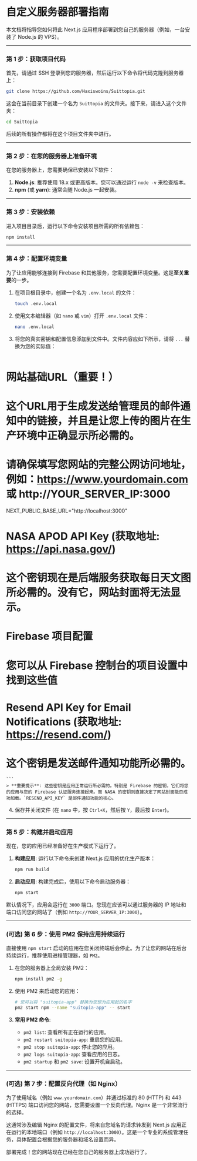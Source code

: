 # 自定义服务器部署指南

本文档将指导您如何将此 Next.js 应用程序部署到您自己的服务器（例如，一台安装了 Node.js 的 VPS）。

---

### **第 1 步：获取项目代码**

首先，请通过 SSH 登录到您的服务器，然后运行以下命令将代码克隆到服务器上：

```bash
git clone https://github.com/Haxiswoins/Suittopia.git
```

这会在当前目录下创建一个名为 `Suittopia` 的文件夹。接下来，请进入这个文件夹：

```bash
cd Suittopia
```

后续的所有操作都将在这个项目文件夹中进行。

---

### **第 2 步：在您的服务器上准备环境**

在您的服务器上，您需要确保已安装以下软件：

1.  **Node.js**: 推荐使用 18.x 或更高版本。您可以通过运行 `node -v` 来检查版本。
2.  **npm** (或 **yarn**): 通常会随 Node.js 一起安装。

---

### **第 3 步：安装依赖**

进入项目目录后，运行以下命令安装项目所需的所有依赖包：

```bash
npm install
```

---

### **第 4 步：配置环境变量**

为了让应用能够连接到 Firebase 和其他服务，您需要配置环境变量。这是**至关重要**的一步。

1.  在项目根目录中，创建一个名为 `.env.local` 的文件：

    ```bash
    touch .env.local
    ```

2.  使用文本编辑器（如 `nano` 或 `vim`）打开 `.env.local` 文件：

    ```bash
    nano .env.local
    ```

3.  将您的真实密钥和配置信息添加到文件中。文件内容应如下所示，请将 `...` 替换为您的实际值：

    ```
# 网站基础URL（重要！）
# 这个URL用于生成发送给管理员的邮件通知中的链接，并且是让您上传的图片在生产环境中正确显示所必需的。
# 请确保填写您网站的完整公网访问地址，例如：https://www.yourdomain.com 或 http://YOUR_SERVER_IP:3000
NEXT_PUBLIC_BASE_URL="http://localhost:3000"

# NASA APOD API Key (获取地址: https://api.nasa.gov/)
# 这个密钥现在是后端服务获取每日天文图所必需的。没有它，网站封面将无法显示。


# Firebase 项目配置
# 您可以从 Firebase 控制台的项目设置中找到这些值


# Resend API Key for Email Notifications (获取地址: https://resend.com/)
# 这个密钥是发送邮件通知功能所必需的。


    ```
    > **重要提示**: 这些密钥是应用正常运行所必需的。特别是 Firebase 的密钥，它们将您的应用与您的 Firebase 认证服务连接起来。而 NASA 的密钥则直接决定了网站封面能否成功加载。`RESEND_API_KEY` 是邮件通知功能的核心。

4.  保存并关闭文件 (在 `nano` 中，按 `Ctrl+X`，然后按 `Y`，最后按 `Enter`)。

---

### **第 5 步：构建并启动应用**

现在，您的应用已经准备好在生产模式下运行了。

1.  **构建应用**: 运行以下命令来创建 Next.js 应用的优化生产版本：

    ```bash
    npm run build
    ```

2.  **启动应用**: 构建完成后，使用以下命令启动服务器：

    ```bash
    npm start
    ```

默认情况下，应用会运行在 `3000` 端口。您现在应该可以通过服务器的 IP 地址和端口访问您的网站了（例如 `http://YOUR_SERVER_IP:3000`）。

---

### **(可选) 第 6 步：使用 PM2 保持应用持续运行**

直接使用 `npm start` 启动的应用在您关闭终端后会停止。为了让您的网站在后台持续运行，推荐使用进程管理器，如 `PM2`。

1.  在您的服务器上全局安装 PM2：

    ```bash
    npm install pm2 -g
    ```

2.  使用 PM2 来启动您的应用：

    ```bash
    # 您可以将 "suitopia-app" 替换为您想为应用起的名字
    pm2 start npm --name "suitopia-app" -- start
    ```

3.  **常用 PM2 命令**:
    *   `pm2 list`: 查看所有正在运行的应用。
    *   `pm2 restart suitopia-app`: 重启您的应用。
    *   `pm2 stop suitopia-app`: 停止您的应用。
    *   `pm2 logs suitopia-app`: 查看应用的日志。
    *   `pm2 startup` 和 `pm2 save`: 设置开机自启动。

---

### **(可选) 第 7 步：配置反向代理（如 Nginx）**

为了使用域名（例如 `www.yourdomain.com`）并通过标准的 80 (HTTP) 和 443 (HTTPS) 端口访问您的网站，您需要设置一个反向代理。Nginx 是一个非常流行的选择。

这通常涉及编辑 Nginx 的配置文件，将来自您域名的请求转发到 Next.js 应用正在运行的本地端口（例如 `http://localhost:3000`）。这是一个专业的系统管理任务，具体配置会根据您的服务器和域名设置而异。

部署完成！您的网站现在已经在您自己的服务器上成功运行了。
